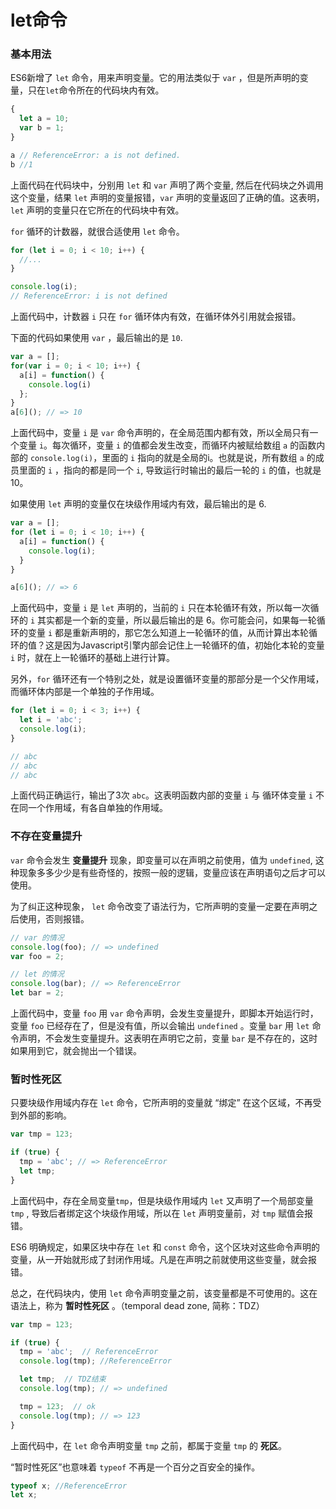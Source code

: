 
# let命令

### 基本用法

ES6新增了 `let` 命令，用来声明变量。它的用法类似于 `var` ，但是所声明的变量，只在`let`命令所在的代码块内有效。

```js
{
  let a = 10;
  var b = 1;
}

a // ReferenceError: a is not defined.
b //1
```

上面代码在代码块中，分别用 `let` 和 `var` 声明了两个变量, 然后在代码块之外调用这个变量，结果 `let` 声明的变量报错，`var` 声明的变量返回了正确的值。这表明，`let` 声明的变量只在它所在的代码块中有效。

`for` 循环的计数器，就很合适使用 `let` 命令。

```js
for (let i = 0; i < 10; i++) {
  //...
}

console.log(i);
// ReferenceError: i is not defined
```

上面代码中，计数器 `i` 只在 `for` 循环体内有效，在循环体外引用就会报错。

下面的代码如果使用 `var` ，最后输出的是 `10`.

```js
var a = [];
for(var i = 0; i < 10; i++) {
  a[i] = function() {
    console.log(i)
  };
}
a[6](); // => 10
```

上面代码中，变量 `i` 是 `var` 命令声明的，在全局范围内都有效，所以全局只有一个变量 `i`。每次循环，变量 `i` 的值都会发生改变，而循环内被赋给数组 `a` 的函数内部的 `console.log(i)`，里面的 `i` 指向的就是全局的i。也就是说，所有数组 `a` 的成员里面的 `i` ，指向的都是同一个 `i`, 导致运行时输出的最后一轮的 `i` 的值，也就是10。

如果使用 `let` 声明的变量仅在块级作用域内有效，最后输出的是 6.

```js
var a = [];
for (let i = 0; i < 10; i++) {
  a[i] = function() {
    console.log(i);
  }
}

a[6](); // => 6 
```

上面代码中，变量 `i` 是 `let` 声明的，当前的 `i` 只在本轮循环有效，所以每一次循环的 `i` 其实都是一个新的变量，所以最后输出的是 6。你可能会问，如果每一轮循环的变量 `i` 都是重新声明的，那它怎么知道上一轮循环的值，从而计算出本轮循环的值？这是因为Javascript引擎内部会记住上一轮循环的值，初始化本轮的变量 `i` 时，就在上一轮循环的基础上进行计算。

另外，`for` 循环还有一个特别之处，就是设置循环变量的那部分是一个父作用域，而循环体内部是一个单独的子作用域。

```js
for (let i = 0; i < 3; i++) {
  let i = 'abc';
  console.log(i);
}

// abc
// abc
// abc
```

上面代码正确运行，输出了3次 `abc`。这表明函数内部的变量 `i` 与 循环体变量 `i` 不在同一个作用域，有各自单独的作用域。

### 不存在变量提升

`var` 命令会发生 **变量提升** 现象，即变量可以在声明之前使用，值为 `undefined`, 这种现象多多少少是有些奇怪的，按照一般的逻辑，变量应该在声明语句之后才可以使用。

为了纠正这种现象， `let` 命令改变了语法行为，它所声明的变量一定要在声明之后使用，否则报错。

```js
// var 的情况
console.log(foo); // => undefined
var foo = 2;

// let 的情况
console.log(bar); // => ReferenceError
let bar = 2;
```

上面代码中，变量 `foo` 用 `var` 命令声明，会发生变量提升，即脚本开始运行时，变量 `foo` 已经存在了，但是没有值，所以会输出 `undefined` 。变量 `bar` 用 `let` 命令声明，不会发生变量提升。这表明在声明它之前，变量 `bar` 是不存在的，这时如果用到它，就会抛出一个错误。

### 暂时性死区

只要块级作用域内存在 `let` 命令，它所声明的变量就 “绑定” 在这个区域，不再受到外部的影响。

```js
var tmp = 123;

if (true) {
  tmp = 'abc'; // => ReferenceError
  let tmp;
}
```

上面代码中，存在全局变量`tmp`，但是块级作用域内 `let` 又声明了一个局部变量 `tmp` , 导致后者绑定这个块级作用域，所以在 `let` 声明变量前，对 `tmp` 赋值会报错。

ES6 明确规定，如果区块中存在 `let` 和 `const` 命令，这个区块对这些命令声明的变量，从一开始就形成了封闭作用域。凡是在声明之前就使用这些变量，就会报错。

总之，在代码块内，使用 `let` 命令声明变量之前，该变量都是不可使用的。这在语法上，称为 **暂时性死区** 。（temporal dead zone, 简称：TDZ）
```js
var tmp = 123;

if (true) {
  tmp = 'abc';  // ReferenceError
  console.log(tmp); //ReferenceError

  let tmp;  // TDZ结束
  console.log(tmp); // => undefined

  tmp = 123;  // ok
  console.log(tmp); // => 123
}
```

上面代码中，在 `let` 命令声明变量 `tmp` 之前，都属于变量 `tmp` 的 **死区**。

“暂时性死区”也意味着 `typeof` 不再是一个百分之百安全的操作。

```js
typeof x; //ReferenceError
let x;
```

